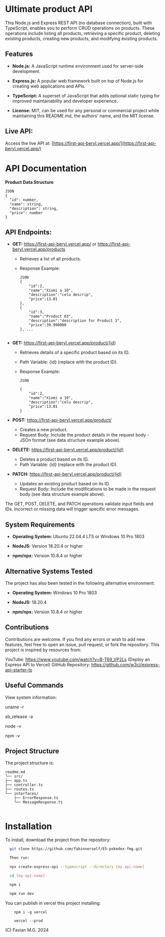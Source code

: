 # Ultimate product API 

This Node.js and Express REST API (no database connection), built with TypeScript, enables you to perform CRUD operations on products. These operations include listing all products, retrieving a specific product, deleting existing products, creating new products, and modifying existing products.


## Features

- **Node.js:** A JavaScript runtime environment used for server-side development.

- **Express.js:** A popular web framework built on top of Node.js for creating web applications and APIs.

- **TypeScript:** A superset of JavaScript that adds optional static typing for improved maintainability and developer experience.

- **License:** MIT, can be used for any personal or commercial project while maintaining this README.md, the authors' name, and the MIT license.


## Live API:

Access the live API at: [https://first-api-beryl.vercel.app/](https://first-api-beryl.vercel.app/)

# API Documentation

**Product Data Structure**

```
JSON 
{
  "id": number,
  "name": string,
  "description": string,
  "price": number
}

```

## API Endpoints:

* **GET:** https://first-api-beryl.vercel.app/ or https://first-api-beryl.vercel.app/products

  - Retrieves a list of all products.

  - Response Example:
 
      ```
      JSON 
      {
          "id":2,
          "name":"Xiomi a 10",
          "description":"celu descrip",
          "price":13.01
      },
      {
          "id":3,
          "name":"Product 03",
          "description":"description for Product 3",
          "price":39.990000
      }, ...  
        
      ```
* **GET:** https://first-api-beryl.vercel.app/product/{id}


  - Retrieves details of a specific product based on its ID.

  - Path Variable: {id} (replace with the product ID).

  - Response Example:

      ```
      JSON

      {
          "id":2,
          "name":"Xiomi a 10",
          "description":"celu descrip",
          "price":13.01
      }

      ```

* **POST:** https://first-api-beryl.vercel.app/product/

  - Creates a new product.
  - Request Body: Include the product details in the request body - JSOn format (see data structure example above).

* **DELETE:**  https://first-api-beryl.vercel.app/product/{id}

  - Deletes a product based on its ID.
  - Path Variable: {id} (replace with the product ID).

* **PATCH:**  https://first-api-beryl.vercel.app/product/{id}

  - Updates an existing product based on its ID.
  - Request Body: Include the modifications to be made in the request body (see data structure example above).

 
The GET, POST, DELETE, and PATCH operations validate input fields and IDs. Incorrect or missing data will trigger specific error messages.




## System Requirements

- **Operating System:** Ubuntu 22.04.4 LTS or Windows 10 Pro 1803 

- **NodeJS:** Version 18.20.4 or higher 

- **npm/npx:** Version 10.8.4 or higher 

    
## Alternative Systems Tested

The project has also been tested in the following alternative environment:

- **Operating System:** Windows 10 Pro 1803

- **NodeJS:** 18.20.4

- **npm/npx:** Version 10.8.4 or higher 



## Contributions

Contributions are welcome. If you find any errors or wish to add new features, feel free to open an issue, pull request, or fork the repository. This project is inspired by resources from:

YouTube: https://www.youtube.com/watch?v=B-T69_VP2Ls (Deploy an Express API to Vercel)
GitHub Repository: https://github.com/w3cj/express-api-starter-ts

## Useful Commands

View system information:

uname -r

sb_release -a

node -v

npm -v

## Project Structure

The project structure is:
```
readme.md
└── src/
├── app.ts
├── controller.ts
├── routes.ts
└── interfaces/
    ├── ErrorResponse.ts
    └── MessageResponse.ts
 
```
# Installation

To install, download the project from the repository:

```bash
  git clone https://github.com/fabinnerself/E5-pokedex-fmg.git

  Then run:

  npx create-express-api --typescript --directory [my-api-name]

  cd [my-api-name]

  npm i 

  npm run dev
```

You can publish in vercel this project installing:

```
    npm i -g vercel

    vercel --prod

```

(C) Favian M.G. 2024